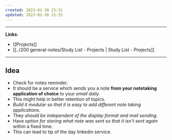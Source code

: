 ```yaml
---
created: 2023-01-30 23:31
updated: 2023-01-30 23:33
---
```

---
**Links**: 
- [[Projects]]
- [[../200 general-notes/Study List - Projects | Study List - Projects]]

---
## Idea
- Check for notes reminder. 
- It should be a service which sends you a note **from your notetaking application of choice** to your *email daily*. 
- This might help in better retention of topics. 
- *Build it modular so that it is easy to add different note taking applications*. 
- They *should be independent of the display format and mail sending*. 
- Have *option for storing what note was sent so that it isn't sent again* within a fixed time.
- This can lead to tip of the day linkedin service.